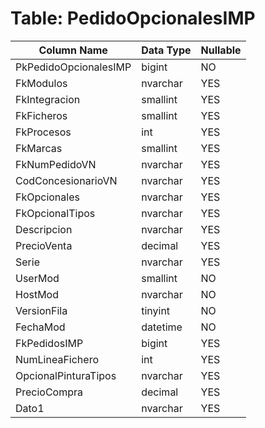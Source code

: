 # Table: PedidoOpcionalesIMP

| Column Name | Data Type | Nullable |
|-------------|-----------|----------|
| PkPedidoOpcionalesIMP | bigint | NO |
| FkModulos | nvarchar | YES |
| FkIntegracion | smallint | YES |
| FkFicheros | smallint | YES |
| FkProcesos | int | YES |
| FkMarcas | smallint | YES |
| FkNumPedidoVN | nvarchar | YES |
| CodConcesionarioVN | nvarchar | YES |
| FkOpcionales | nvarchar | YES |
| FkOpcionalTipos | nvarchar | YES |
| Descripcion | nvarchar | YES |
| PrecioVenta | decimal | YES |
| Serie | nvarchar | YES |
| UserMod | smallint | NO |
| HostMod | nvarchar | NO |
| VersionFila | tinyint | NO |
| FechaMod | datetime | NO |
| FkPedidosIMP | bigint | YES |
| NumLineaFichero | int | YES |
| OpcionalPinturaTipos | nvarchar | YES |
| PrecioCompra | decimal | YES |
| Dato1 | nvarchar | YES |
